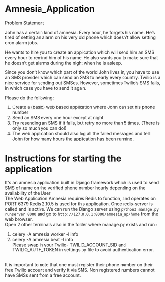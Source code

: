 # Amnesia_Application

Problem Statement

John has a certain kind of amnesia. Every hour, he forgets his name. He’s tired of setting an alarm on his very old phone which doesn’t allow setting cron alarm jobs.

He wants to hire you to create an application which will send him an SMS every hour to remind him of his name. He also wants you to make sure that he doesn’t get alarms during the night when he is asleep.

Since you don’t know which part of the world John lives in, you have to use an SMS provider which can send an SMS to nearly every country. Twilio is a nice service for sending out SMSes. However, sometimes Twilio’s SMS fails, in which case you have to send it again.

Please do the following:

1. Create a (basic) web based application where John can set his phone number
2. Send an SMS every one hour except at night
3. Try resending an SMS if it fails, but retry no more than 5 times. (There is only so much you can do!)
4. The web application should also log all the failed messages and tell John for how many hours the application has been running.

# Instructions for starting the application

It's an amnesia application built in Django framework which is used to send SMS of name on the verified phone number hourly depending on the availability of the User
<br>
The Web Application Amnesia requires Redis to function, and operates on PORT 6379
Redis 2.10.5 is used for this application.
Once redis-server is called and is active. We can run the Django server using `python3 manage.py runserver 8000` and go to `http://127.0.0.1:8000/amnesia_ap/home` from the web browser.
<br>Open 2 other terminals also in the folder where manage.py exists and run :<br>
1. celery -A amnesia worker -l info<br>
2. celery -A amnesia beat -l info<br>
Please swap in your Twilio- TWILIO_ACCOUNT_SID and TWILIO_AUTH_TOKEN in settings.py file to avoid authentication error. 

<br>It is important to note that one must register their phone number on their free Twilio account and verify it via SMS. Non registered numbers cannot have SMSs sent from a free account.
